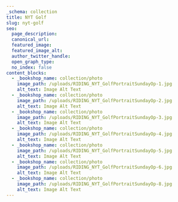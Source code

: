 ```yaml
---
_schema: collection
title: NYT Golf
slug: nyt-golf
seo:
  page_description:
  canonical_url:
  featured_image:
  featured_image_alt:
  author_twitter_handle:
  open_graph_type:
  no_index: false
content_blocks:
  - _bookshop_name: collection/photo
    image_path: /uploads/RIDING_NYT_GolfPortraitSundayOp-1.jpg
    alt_text: Image Alt Text
  - _bookshop_name: collection/photo
    image_path: /uploads/RIDING_NYT_GolfPortraitSundayOp-2.jpg
    alt_text: Image Alt Text
  - _bookshop_name: collection/photo
    image_path: /uploads/RIDING_NYT_GolfPortraitSundayOp-3.jpg
    alt_text: Image Alt Text
  - _bookshop_name: collection/photo
    image_path: /uploads/RIDING_NYT_GolfPortraitSundayOp-4.jpg
    alt_text: Image Alt Text
  - _bookshop_name: collection/photo
    image_path: /uploads/RIDING_NYT_GolfPortraitSundayOp-5.jpg
    alt_text: Image Alt Text
  - _bookshop_name: collection/photo
    image_path: /uploads/RIDING_NYT_GolfPortraitSundayOp-6.jpg
    alt_text: Image Alt Text
  - _bookshop_name: collection/photo
    image_path: /uploads/RIDING_NYT_GolfPortraitSundayOp-8.jpg
    alt_text: Image Alt Text
---
```

